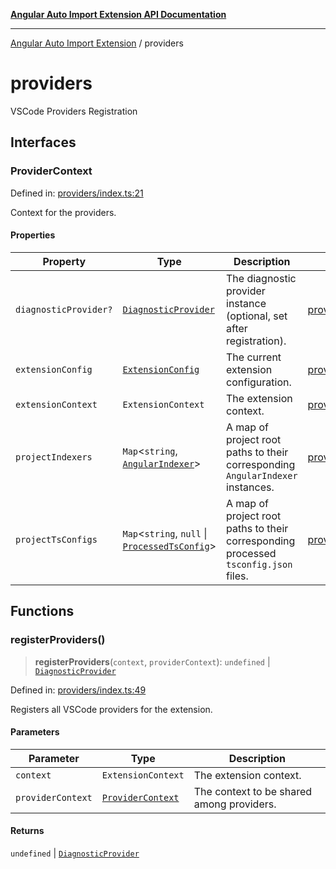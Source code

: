 [**Angular Auto Import Extension API Documentation**](README.md)

***

[Angular Auto Import Extension](README.md) / providers

# providers

VSCode Providers Registration

## Interfaces

### ProviderContext

Defined in: [providers/index.ts:21](https://github.com/ngx-rock/vscode-angular-auto-import/blob/main/src/providers/index.ts#L21)

Context for the providers.

#### Properties

| Property | Type | Description | Defined in |
| ------ | ------ | ------ | ------ |
| <a id="diagnosticprovider"></a> `diagnosticProvider?` | [`DiagnosticProvider`](providers/diagnostics.md#diagnosticprovider) | The diagnostic provider instance (optional, set after registration). | [providers/index.ts:41](https://github.com/ngx-rock/vscode-angular-auto-import/blob/main/src/providers/index.ts#L41) |
| <a id="extensionconfig"></a> `extensionConfig` | [`ExtensionConfig`](config/settings.md#extensionconfig) | The current extension configuration. | [providers/index.ts:33](https://github.com/ngx-rock/vscode-angular-auto-import/blob/main/src/providers/index.ts#L33) |
| <a id="extensioncontext"></a> `extensionContext` | `ExtensionContext` | The extension context. | [providers/index.ts:37](https://github.com/ngx-rock/vscode-angular-auto-import/blob/main/src/providers/index.ts#L37) |
| <a id="projectindexers"></a> `projectIndexers` | `Map`\<`string`, [`AngularIndexer`](services/indexer.md#angularindexer)\> | A map of project root paths to their corresponding `AngularIndexer` instances. | [providers/index.ts:25](https://github.com/ngx-rock/vscode-angular-auto-import/blob/main/src/providers/index.ts#L25) |
| <a id="projecttsconfigs"></a> `projectTsConfigs` | `Map`\<`string`, `null` \| [`ProcessedTsConfig`](types/tsconfig.md#processedtsconfig)\> | A map of project root paths to their corresponding processed `tsconfig.json` files. | [providers/index.ts:29](https://github.com/ngx-rock/vscode-angular-auto-import/blob/main/src/providers/index.ts#L29) |

## Functions

### registerProviders()

> **registerProviders**(`context`, `providerContext`): `undefined` \| [`DiagnosticProvider`](providers/diagnostics.md#diagnosticprovider)

Defined in: [providers/index.ts:49](https://github.com/ngx-rock/vscode-angular-auto-import/blob/main/src/providers/index.ts#L49)

Registers all VSCode providers for the extension.

#### Parameters

| Parameter | Type | Description |
| ------ | ------ | ------ |
| `context` | `ExtensionContext` | The extension context. |
| `providerContext` | [`ProviderContext`](#providercontext) | The context to be shared among providers. |

#### Returns

`undefined` \| [`DiagnosticProvider`](providers/diagnostics.md#diagnosticprovider)
